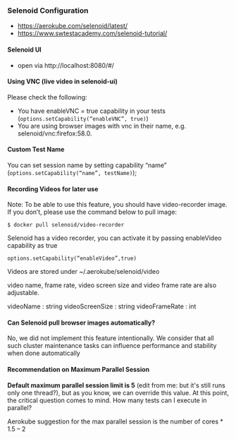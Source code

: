 ### Selenoid Configuration

* https://aerokube.com/selenoid/latest/
* https://www.swtestacademy.com/selenoid-tutorial/

#### Selenoid UI 
* open via http://localhost:8080/#/

#### Using VNC (live video in selenoid-ui)
Please check the following:

* You have enableVNC = true capability in your tests (`options.setCapability(“enableVNC”, true)`)
* You are using browser images with vnc in their name, e.g. selenoid/vnc:firefox:58.0.

#### Custom Test Name
You can set session name by setting capability “name” (`options.setCapability(“name”, testName)`);

#### Recording Videos for later use
Note: To be able to use this feature, you should have video-recorder image. If you don’t, please use the command below to pull image:
```
$ docker pull selenoid/video-recorder
```
Selenoid has a video recorder, you can activate it by passing enableVideo capability as true

`options.setCapability(“enableVideo”,true)`

Videos are stored under ~/.aerokube/selenoid/video

video name, frame rate, video screen size and video frame rate are also adjustable.

videoName : string
videoScreenSize : string
videoFrameRate : int

#### Can Selenoid pull browser images automatically?

No, we did not implement this feature intentionally. We consider that all such cluster maintenance tasks can influence performance and stability when done automatically

#### Recommendation on Maximum Parallel Session
**Default maximum parallel session limit is 5** (edit from me: but it's still runs only one thread?), but as you know, we can override this value. At this point, the critical question comes to mind. How many tests can I execute in parallel?

Aerokube suggestion for the max parallel session is the number of cores * 1.5 – 2
